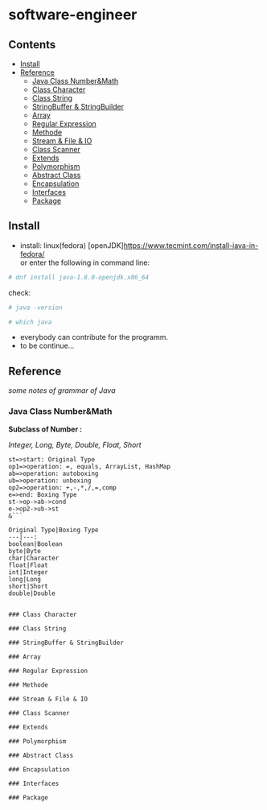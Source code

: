 # software-engineer  

## Contents  

- [Install](#install)
- [Reference](#reference)
    - [Java Class Number&Math](#number_math)
    - [Class Character](#character)
    - [Class String](#string)
    - [StringBuffer & StringBuilder](#buffer_builder)
    - [Array](#array)
    - [Regular Expression](#regular_expression)
    - [Methode](#methode)
    - [Stream & File & IO](file_io)
    - [Class Scanner](#scanner)
    - [Extends](#extends)
    - [Polymorphism](#polymorphism)
    - [Abstract Class](#abstract)
    - [Encapsulation](#encapsulation)
    - [Interfaces](#interfaces)
    - [Package](#package)
## Install  

- install: linux(fedora) [openJDK]https://www.tecmint.com/install-java-in-fedora/   
or enter the following in command line: 
```bash
# dnf install java-1.8.0-openjdk.x86_64 
```  

check: 
```bash
# java -version
```  

```bash
# which java
```  

- everybody can contribute for the programm. 
- to be continue...  

## Reference  

*some notes of grammar of Java*  

### Java Class Number&Math  

**Subclass of Number :**  

*Integer, Long, Byte, Double, Float, Short*  

```flow
st=>start: Original Type 
op1=>operation: =, equals, ArrayList, HashMap 
ab=>operation: autoboxing 
ub=>operation: unboxing 
op2=>operation: +,-,*,/,=,comp 
e=>end: Boxing Type 
st->op->ab->cond 
e->op2->ub->st 
&```  

Original Type|Boxing Type
---|---: 
boolean|Boolean 
byte|Byte 
char|Character 
float|Float
int|Integer 
long|Long
short|Short 
double|Double  


### Class Character  

### Class String  

### StringBuffer & StringBuilder  

### Array  

### Regular Expression  

### Methode  

### Stream & File & IO  

### Class Scanner  

### Extends  

### Polymorphism  

### Abstract Class  

### Encapsulation  

### Interfaces  

### Package  



